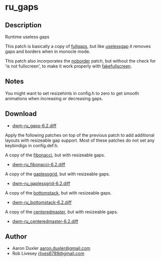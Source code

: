 ru\_gaps
========

Description
-----------
Runtime useless gaps

This patch is basically a copy of [fullgaps](../fullgaps/),
but like [uselessgap](../uselessgap/) it removes gaps and borders when in monocle mode. 

This patch also incorporates the [noborder](../noborder/) patch, but without the check
for 'is not fullscreen', to make it work properly with [fakefullscreen](../fakefullscreen).

Notes
-----
You might want to set resizehints in config.h to zero to get smooth animations when increasing or decreasing gaps.

Download
--------
* [dwm-ru\_gaps-6.2.diff](dwm-ru_gaps-6.2.diff)

Apply the following patches on top of the previous patch to add 
additional layouts with resizeable gap support.
Most of these patches do not set any keybindigs in config.def.h.

A copy of the [fibonacci](../fibonacci/), but with resizeable gaps.
* [dwm-ru\_fibonacci-6.2.diff](dwm-ru_fibonacci-6.2.diff)

A copy of the [gaplessgrid](../gaplessgrid/), but with resizeable gaps.
* [dwm-ru\_gaplessgrid-6.2.diff](dwm-ru_gaplessgrid-6.2.diff)

A copy of the [bottomstack](../bottomstack/), but with resizeable gaps.
* [dwm-ru\_bottomstack-6.2.diff](dwm-ru_bottomstack-6.2.diff)

A copy of the [centeredmaster](../centeredmaster/), but with resizeable gaps.
* [dwm-ru\_centeredmaster-6.2.diff](dwm-ru_centeredmaster-6.2.diff)

Author
------
* Aaron Duxler <aaron.duxler@gmail.com>
* Rob Livesey <rlives6789@gmail.com>
